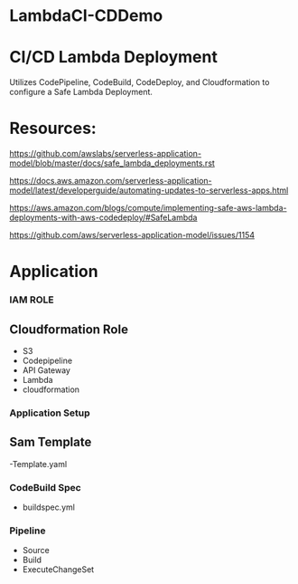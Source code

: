 # LambdaCI-CDDemo

# CI/CD Lambda Deployment
 Utilizes CodePipeline, CodeBuild, CodeDeploy, and Cloudformation to configure a Safe Lambda Deployment. 

# Resources: 
https://github.com/awslabs/serverless-application-model/blob/master/docs/safe_lambda_deployments.rst

https://docs.aws.amazon.com/serverless-application-model/latest/developerguide/automating-updates-to-serverless-apps.html

https://aws.amazon.com/blogs/compute/implementing-safe-aws-lambda-deployments-with-aws-codedeploy/#SafeLambda

https://github.com/aws/serverless-application-model/issues/1154


# Application

### IAM ROLE

## Cloudformation Role

- S3
- Codepipeline
- API Gateway
- Lambda
- cloudformation

### Application Setup

## Sam Template
 -Template.yaml

### CodeBuild Spec
- buildspec.yml

### Pipeline
- Source
- Build
- ExecuteChangeSet

